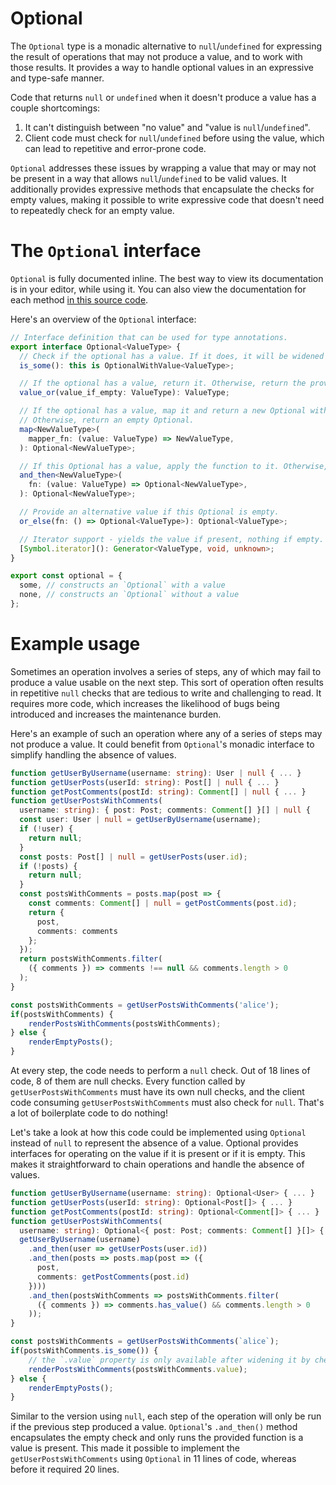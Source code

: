 # Optional

The `Optional` type is a monadic alternative to `null`/`undefined` for expressing the result of operations that may not produce a value, and to work with those results. It provides a way to handle optional values in an expressive and type-safe manner.

Code that returns `null` or `undefined` when it doesn't produce a value has a couple shortcomings:

1. It can't distinguish between "no value" and "value is `null`/`undefined`".
2. Client code must check for `null`/`undefined` before using the value, which can lead to repetitive and error-prone code.

`Optional` addresses these issues by wrapping a value that may or may not be present in a way that allows `null`/`undefined` to be valid values. It additionally provides expressive methods that encapsulate the checks for empty values, making it possible to write expressive code that doesn't need to repeatedly check for an empty value.

# The `Optional` interface

`Optional` is fully documented inline. The best way to view its documentation is in your editor, while using it. You can also view the documentation for each method [in this source code](./optional.ts).

Here's an overview of the `Optional` interface:

```ts optional.ts
// Interface definition that can be used for type annotations.
export interface Optional<ValueType> {
  // Check if the optional has a value. If it does, it will be widened to include a `value` property.
  is_some(): this is OptionalWithValue<ValueType>;

  // If the optional has a value, return it. Otherwise, return the provided default value.
  value_or(value_if_empty: ValueType): ValueType;

  // If the optional has a value, map it and return a new Optional with the mapped value.
  // Otherwise, return an empty Optional.
  map<NewValueType>(
    mapper_fn: (value: ValueType) => NewValueType,
  ): Optional<NewValueType>;

  // If this Optional has a value, apply the function to it. Otherwise, return an empty Optional.
  and_then<NewValueType>(
    fn: (value: ValueType) => Optional<NewValueType>,
  ): Optional<NewValueType>;

  // Provide an alternative value if this Optional is empty.
  or_else(fn: () => Optional<ValueType>): Optional<ValueType>;

  // Iterator support - yields the value if present, nothing if empty.
  [Symbol.iterator](): Generator<ValueType, void, unknown>;
}

export const optional = {
  some, // constructs an `Optional` with a value
  none, // constructs an `Optional` without a value
};
```

# Example usage

Sometimes an operation involves a series of steps, any of which may fail to produce a value usable on the next step. This sort of operation often results in repetitive `null` checks that are tedious to write and challenging to read. It requires more code, which increases the likelihood of bugs being introduced and increases the maintenance burden.

Here's an example of such an operation where any of a series of steps may not produce a value. It could benefit from `Optional`'s monadic interface to simplify handling the absence of values.

```ts
function getUserByUsername(username: string): User | null { ... }
function getUserPosts(userId: string): Post[] | null { ... }
function getPostComments(postId: string): Comment[] | null { ... }
function getUserPostsWithComments(
  username: string): { post: Post; comments: Comment[] }[] | null {
  const user: User | null = getUserByUsername(username);
  if (!user) {
    return null;
  }
  const posts: Post[] | null = getUserPosts(user.id);
  if (!posts) {
    return null;
  }
  const postsWithComments = posts.map(post => {
    const comments: Comment[] | null = getPostComments(post.id);
    return {
      post,
      comments: comments
    };
  });
  return postsWithComments.filter(
    ({ comments }) => comments !== null && comments.length > 0
  );
}

const postsWithComments = getUserPostsWithComments('alice');
if(postsWithComments) {
    renderPostsWithComments(postsWithComments);
} else {
    renderEmptyPosts();
}
```

At every step, the code needs to perform a `null` check. Out of 18 lines of code, 8 of them are null checks. Every function called by `getUserPostsWithComments` must have its own null checks, and the client code consuming `getUserPostsWithComments` must also check for `null`. That's a lot of boilerplate code to do nothing!

Let's take a look at how this code could be implemented using `Optional` instead of `null` to represent the absence of a value. Optional provides interfaces for operating on the value if it is present or if it is empty. This makes it straightforward to chain operations and handle the absence of values.

```ts
function getUserByUsername(username: string): Optional<User> { ... }
function getUserPosts(userId: string): Optional<Post[]> { ... }
function getPostComments(postId: string): Optional<Comment[]> { ... }
function getUserPostsWithComments(
  username: string): Optional<{ post: Post; comments: Comment[] }[]> {
  getUserByUsername(username)
    .and_then(user => getUserPosts(user.id))
    .and_then(posts => posts.map(post => ({
      post,
      comments: getPostComments(post.id)
    })))
    .and_then(postsWithComments => postsWithComments.filter(
      ({ comments }) => comments.has_value() && comments.length > 0
    ));
}

const postsWithComments = getUserPostsWithComments(`alice`);
if(postsWithComments.is_some()) {
    // the `.value` property is only available after widening it by checking `is_some()`
    renderPostsWithComments(postsWithComments.value);
} else {
    renderEmptyPosts();
}
```

Similar to the version using `null`, each step of the operation will only be run if the previous step produced a value. `Optional`'s `.and_then()` method encapsulates the empty check and only runs the provided function is a value is present. This made it possible to implement the `getUserPostsWithComments` using `Optional` in 11 lines of code, whereas before it required 20 lines.
